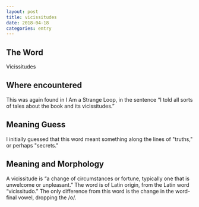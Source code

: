 ```yaml
---
layout: post
title: vicissitudes
date: 2018-04-18
categories: entry
---
```

## The Word
Vicissitudes

## Where encountered
This was again found in I Am a Strange Loop, in the sentence “I told all sorts of tales about the book and its vicissitudes.” 

## Meaning Guess
I initially guessed that this word meant something along the lines of "truths," or perhaps "secrets."

## Meaning and Morphology

A vicissitude is “a change of circumstances or fortune, typically one that is unwelcome or unpleasant.” The word 
is of Latin origin, from the Latin word “vicissitudo.” The only difference from this word is the change in the
word-final vowel, dropping the /o/.
